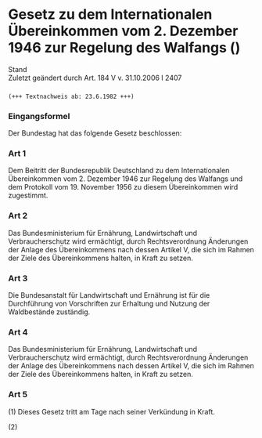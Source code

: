 Gesetz zu dem Internationalen Übereinkommen vom 2. Dezember 1946 zur Regelung des Walfangs ()
=============================================================================================

Stand  
Zuletzt geändert durch Art. 184 V v. 31.10.2006 I 2407

### 

```
(+++ Textnachweis ab: 23.6.1982 +++)
```

### Eingangsformel

Der Bundestag hat das folgende Gesetz beschlossen:

### Art 1

Dem Beitritt der Bundesrepublik Deutschland zu dem Internationalen Übereinkommen vom 2. Dezember 1946 zur Regelung des Walfangs und dem Protokoll vom 19. November 1956 zu diesem Übereinkommen wird zugestimmt.

### Art 2

Das Bundesministerium für Ernährung, Landwirtschaft und Verbraucherschutz wird ermächtigt, durch Rechtsverordnung Änderungen der Anlage des Übereinkommens nach dessen Artikel V, die sich im Rahmen der Ziele des Übereinkommens halten, in Kraft zu setzen.

### Art 3

Die Bundesanstalt für Landwirtschaft und Ernährung ist für die Durchführung von Vorschriften zur Erhaltung und Nutzung der Waldbestände zuständig.

### Art 4

Das Bundesministerium für Ernährung, Landwirtschaft und Verbraucherschutz wird ermächtigt, durch Rechtsverordnung Änderungen der Anlage des Übereinkommens nach dessen Artikel V, die sich im Rahmen der Ziele des Übereinkommens halten, in Kraft zu setzen.

### Art 5

(1) Dieses Gesetz tritt am Tage nach seiner Verkündung in Kraft.

(2)
